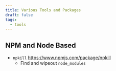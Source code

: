 ```yaml
---
title: Various Tools and Packages
draft: false
tags:
  - tools
---
```

## NPM and Node Based

- `npkill` https://www.npmjs.com/package/npkill
	- Find and wipeout `node_modules` 